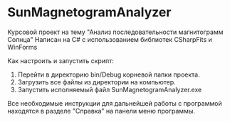 # SunMagnetogramAnalyzer
Курсовой проект на тему "Анализ последовательности магнитограмм Солнца"
Написан на C# с использованием библиотек CSharpFits и WinForms

Как настроить и запустить скрипт:

1) Перейти в директорию bin/Debug корневой папки проекта.
2) Загрузить все файлы из директории на компьютер.
3) Запустить исполняемый файл SunMagnetogramAnalyzer.exe

Все необходимые инструкции для дальнейшей работы с программой находятся в разделе "Справка" на панели меню программы.
